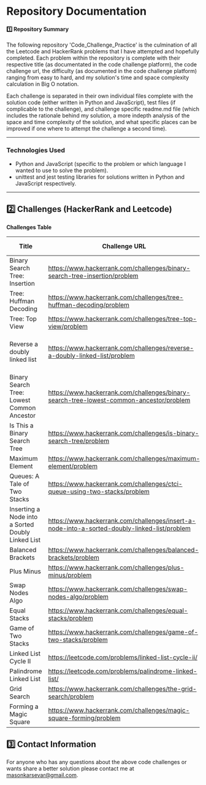 # Repository Documentation

#### 1️⃣ Repository Summary

The following repository 'Code_Challenge_Practice' is the culmination of all the Leetcode and HackerRank problems that I have attempted and hopefully completed. Each problem within the repository is complete with their respective title (as documentated in the code challenge platform), the code challenge url, the difficulty (as documented in the code challenge platform) ranging from easy to hard, and my solution's time and space complexity calculation in Big O notation.

Each challenge is separated in their own individual files complete with the solution code (either written in Python and JavaScript), test files (if complicable to the challenge), and challenge specific readme.md file (which includes the rationale behind my solution, a more indepth analysis of the space and time complexity of the solution, and what specific places can be improved if one where to attempt the challenge a second time).

---

### Technologies Used

- Python and JavaScript (specific to the problem or which language I wanted to use to solve the problem).
- unittest and jest testing libraries for solutions written in Python and JavaScript respectively.

---

## 2️⃣ Challenges (HackerRank and Leetcode)

**Challenges Table**

| Title                                             | Challenge URL                                                                                | Time Complexity | Space Complexity                       | Difficulty |
| ------------------------------------------------- | -------------------------------------------------------------------------------------------- | --------------- | -------------------------------------- | ---------- |
| Binary Search Tree: Insertion                     | https://www.hackerrank.com/challenges/binary-search-tree-insertion/problem                   | O(n)            | O(1)                                   | Easy       |
| Tree: Huffman Decoding                            | https://www.hackerrank.com/challenges/tree-huffman-decoding/problem                          | O(n)            | O(n)                                   | Medium     |
| Tree: Top View                                    | https://www.hackerrank.com/challenges/tree-top-view/problem                                  | O(n)            | O(n)                                   | Easy       |
| Reverse a doubly linked list                      | https://www.hackerrank.com/challenges/reverse-a-doubly-linked-list/problem                   | O(n)            | O(n) Perhaps because of the call stack | Easy       |
| Binary Search Tree: Lowest Common Ancestor        | https://www.hackerrank.com/challenges/binary-search-tree-lowest-common-ancestor/problem      | O(n)            | O(n)                                   | Easy       |
| Is This a Binary Search Tree                      | https://www.hackerrank.com/challenges/is-binary-search-tree/problem                          | O(n)            | O(n)                                   | Medium     |
| Maximum Element                                   | https://www.hackerrank.com/challenges/maximum-element/problem                                | O(n)            | O(n)                                   | Easy       |
| Queues: A Tale of Two Stacks                      | https://www.hackerrank.com/challenges/ctci-queue-using-two-stacks/problem                    | O(n)            | O(n + m)                               | Medium     |
| Inserting a Node into a Sorted Doubly Linked List | https://www.hackerrank.com/challenges/insert-a-node-into-a-sorted-doubly-linked-list/problem | O(n)            | O(1)                                   | Easy       |
| Balanced Brackets                                 | https://www.hackerrank.com/challenges/balanced-brackets/problem                              | O(n)            | O(n)                                   | Medium     |
| Plus Minus                                        | https://www.hackerrank.com/challenges/plus-minus/problem                                     | O(n)            | O(1)                                   | Easy       |
| Swap Nodes Algo                                   | https://www.hackerrank.com/challenges/swap-nodes-algo/problem                                | O(nm)           | O(n)                                   | Medium     |
| Equal Stacks                                      | https://www.hackerrank.com/challenges/equal-stacks/problem                                   | O(n)            | O(1)                                   | Easy       |
| Game of Two Stacks                                | https://www.hackerrank.com/challenges/game-of-two-stacks/problem                             | O(n)            | O(n)                                   | Medium     |
| Linked List Cycle II                              | https://leetcode.com/problems/linked-list-cycle-ii/                                          | O(n)            | O(1)                                   | Medium     |
| Palindrome Linked List                            | https://leetcode.com/problems/palindrome-linked-list/                                        | O(n)            | O(log(n))                              | Easy       |
| Grid Search                                       | https://www.hackerrank.com/challenges/the-grid-search/problem                                | O(n + m)        | O(1)                                   | Medium     |
| Forming a Magic Square                            | https://www.hackerrank.com/challenges/magic-square-forming/problem                           | O(n^9)          | O(1)                                   | Medium     |  |

## 3️⃣ Contact Information

For anyone who has any questions about the above code challenges or wants share a better solution please contact me at masonkarsevar@gmail.com.
